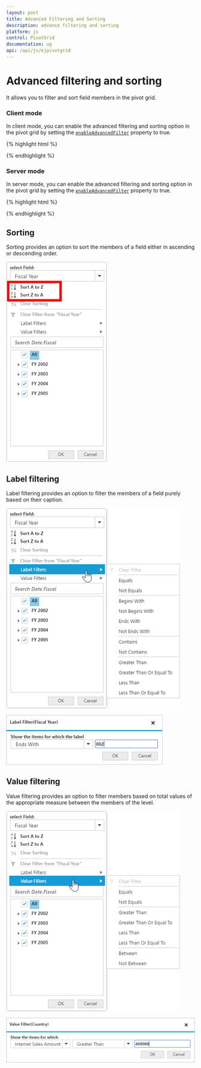 ```yaml
---
layout: post
title: Advanced Filtering and Sorting
description: advance filtering and sorting
platform: js
control: PivotGrid
documentation: ug
api: /api/js/ejpivotgrid
---
```


# Advanced filtering and sorting

It allows you to filter and sort field members in the pivot grid.

### Client mode

In client mode, you can enable the advanced filtering and sorting option in the pivot grid by setting the [`enableAdvancedFilter`](/api/js/ejpivotgrid#members:enableadvancedfilter) property to true.

{% highlight html %}

<div id="PivotGrid1"></div>
<script>
    $("#PivotGrid1").ejPivotGrid({
            //...
            enableAdvancedFilter: true
    });
</script>

{% endhighlight %}

### Server mode

In server mode, you can enable the advanced filtering and sorting option in the pivot grid by setting the [`enableAdvancedFilter`](/api/js/ejpivotgrid#members:enableadvancedfilter) property to true.

{% highlight html %}

<div id="PivotGrid1"></div>
<script>
    $("#PivotGrid1").ejPivotGrid({
        //...
        enableAdvancedFilter: true
    });
</script>

{% endhighlight %}

## Sorting

Sorting provides an option to sort the members of a field either in ascending or descending order.

![](AdvanceFiltering_images/sorting.png)

## Label filtering

Label filtering provides an option to filter the members of a field purely based on their caption. 

![](AdvanceFiltering_images/filtering.png)

![](AdvanceFiltering_images/filtering_dialog.png)


## Value filtering

Value filtering provides an option to filter members based on total values of the appropriate measure between the members of the level.

![](AdvanceFiltering_images/valuefilter.png)

![](AdvanceFiltering_images/valuefilter_dialog.png)
